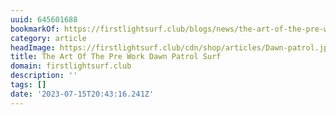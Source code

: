 ```yaml
---
uuid: 645601688
bookmarkOf: https://firstlightsurf.club/blogs/news/the-art-of-the-pre-work-dawn-patrol-surf
category: article
headImage: https://firstlightsurf.club/cdn/shop/articles/Dawn-patrol.jpg?v=1688863794
title: The Art Of The Pre Work Dawn Patrol Surf
domain: firstlightsurf.club
description: ''
tags: []
date: '2023-07-15T20:43:16.241Z'
---
```



